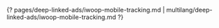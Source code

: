 {? pages/deep-linked-ads/iwoop-mobile-tracking.md | multilang/deep-linked-ads/iwoop-mobile-tracking.md ?}
